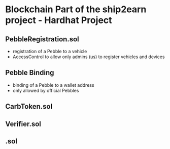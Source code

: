 # Blockchain Part of the ship2earn project - Hardhat Project

## PebbleRegistration.sol
- registration of a Pebble to a vehicle
- AccessControl to allow only admins (us) to register vehicles and devices

## Pebble Binding
- binding of a Pebble to a wallet address
- only allowed by official Pebbles

## CarbToken.sol

## Verifier.sol

## .sol